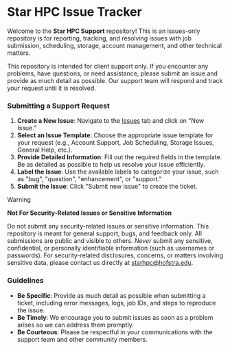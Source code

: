 # Star HPC Issue Tracker

Welcome to the **Star HPC Support** repository! This is an issues-only repository is for reporting, tracking, and resolving issues with job submission, scheduling, storage, account management, and other technical matters.

This repository is intended for client support only. If you encounter any problems, have questions, or need assistance, please submit an issue and provide as much detail as possible. Our support team will respond and track your request until it is resolved.

### Submitting a Support Request

1. **Create a New Issue**: Navigate to the [Issues](../../issues) tab and click on "New Issue."
2. **Select an Issue Template**: Choose the appropriate issue template for your request (e.g., Account Support, Job Scheduling, Storage Issues, General Help, etc.).
3. **Provide Detailed Information**: Fill out the required fields in the template. Be as detailed as possible to help us resolve your issue efficiently.
4. **Label the Issue**: Use the available labels to categorize your issue, such as "bug", "question", "enhancement", or "support."
5. **Submit the Issue**: Click "Submit new issue" to create the ticket.

> [!WARNING]
> **Not For Security-Related Issues or Sensitive Information**
>
> Do not submit any security-related issues or sensitive information. This repository is meant for general support, bugs, and feedback only. All submissions are public and visible to others. _Never_ submit any sensitive, confidential, or personally identifiable information (such as usernames or passwords). For security-related disclosures, concerns, or matters involving sensitive data, please contact us directly at starhpc@hofstra.edu.

### Guidelines

- **Be Specific**: Provide as much detail as possible when submitting a ticket, including error messages, logs, job IDs, and steps to reproduce the issue.
- **Be Timely**: We encourage you to submit issues as soon as a problem arises so we can address them promptly.
- **Be Courteous**: Please be respectful in your communications with the support team and other community members.
